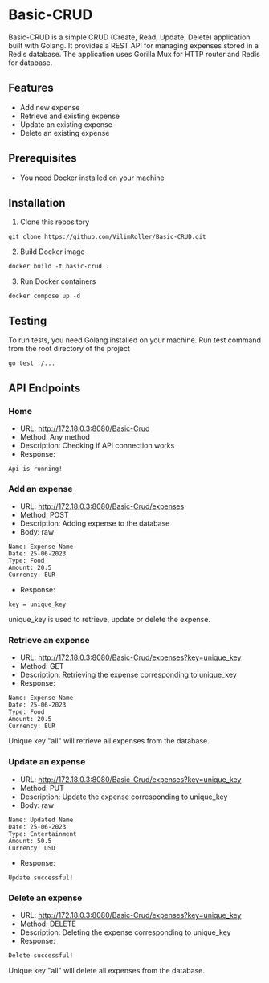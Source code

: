 # Basic-CRUD
Basic-CRUD is a simple CRUD (Create, Read, Update, Delete) application built with Golang. It provides a REST API for managing expenses stored in a Redis database. The application uses Gorilla Mux for HTTP router and Redis for database.

## Features
- Add new expense
- Retrieve and existing expense
- Update an existing expense
- Delete an existing expense

## Prerequisites
- You need Docker installed on your machine

## Installation
1. Clone this repository
```
git clone https://github.com/VilimRoller/Basic-CRUD.git
```
2. Build Docker image
```
docker build -t basic-crud .
```
3. Run Docker containers
```
docker compose up -d
```

## Testing
To run tests, you need Golang installed on your machine.
Run test command from the root directory of the project
```
go test ./...
```

## API Endpoints
### Home
- URL: http://172.18.0.3:8080/Basic-Crud
- Method: Any method
- Description: Checking if API connection works
- Response:
```
Api is running!
```

### Add an expense
- URL: http://172.18.0.3:8080/Basic-Crud/expenses
- Method: POST
- Description: Adding expense to the database
- Body: raw
```
Name: Expense Name
Date: 25-06-2023
Type: Food
Amount: 20.5
Currency: EUR
```
- Response:
```
key = unique_key
```
unique_key is used to retrieve, update or delete the expense.

### Retrieve an expense
- URL: http://172.18.0.3:8080/Basic-Crud/expenses?key=unique_key
- Method: GET
- Description: Retrieving the expense corresponding to unique_key
- Response:
```
Name: Expense Name
Date: 25-06-2023
Type: Food
Amount: 20.5
Currency: EUR
```

Unique key "all" will retrieve all expenses from the database.

### Update an expense
- URL: http://172.18.0.3:8080/Basic-Crud/expenses?key=unique_key
- Method: PUT
- Description: Update the expense corresponding to unique_key
- Body: raw
```
Name: Updated Name
Date: 25-06-2023
Type: Entertainment
Amount: 50.5
Currency: USD
```
- Response:
```
Update successful!
```
### Delete an expense
- URL: http://172.18.0.3:8080/Basic-Crud/expenses?key=unique_key
- Method: DELETE
- Description: Deleting the expense corresponding to unique_key
- Response:
```
Delete successful!
```
Unique key "all" will delete all expenses from the database.
